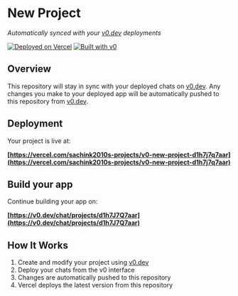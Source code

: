 # New Project

*Automatically synced with your [v0.dev](https://v0.dev) deployments*

[![Deployed on Vercel](https://img.shields.io/badge/Deployed%20on-Vercel-black?style=for-the-badge&logo=vercel)](https://vercel.com/sachink2010s-projects/v0-new-project-d1h7j7q7aar)
[![Built with v0](https://img.shields.io/badge/Built%20with-v0.dev-black?style=for-the-badge)](https://v0.dev/chat/projects/d1h7J7Q7aar)

## Overview

This repository will stay in sync with your deployed chats on [v0.dev](https://v0.dev).
Any changes you make to your deployed app will be automatically pushed to this repository from [v0.dev](https://v0.dev).

## Deployment

Your project is live at:

**[https://vercel.com/sachink2010s-projects/v0-new-project-d1h7j7q7aar](https://vercel.com/sachink2010s-projects/v0-new-project-d1h7j7q7aar)**

## Build your app

Continue building your app on:

**[https://v0.dev/chat/projects/d1h7J7Q7aar](https://v0.dev/chat/projects/d1h7J7Q7aar)**

## How It Works

1. Create and modify your project using [v0.dev](https://v0.dev)
2. Deploy your chats from the v0 interface
3. Changes are automatically pushed to this repository
4. Vercel deploys the latest version from this repository